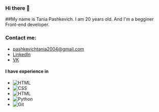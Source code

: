 ### Hi there 👋

##My name is Tania Pashkevich.
I am 20 years old. And I'm a begginer Front-end developer.

### Contact me:
* [pashkevichtania2004@gmail.com](https://pashkevichtania2004@gmail.com)
* [LinkedIn](https://www.linkedin.com/in/tatsiana-pashkevich-64b760208/)
* [VK](https://vk.com/id222248841)

#### I have experience in
* ![HTML](https://img.shields.io/badge/-HTML-090909?style=for-the-badge&logo=html5)
* ![CSS](https://img.shields.io/badge/-CSS-090909?style=for-the-badge&logo=css3)
* ![HTML](https://img.shields.io/badge/-JS-090909?style=for-the-badge&logo=javascript)
* ![Python](https://img.shields.io/badge/-python-090909?style=for-the-badge&logo=python)
* ![Git](https://img.shields.io/badge/-git-090909?style=for-the-badge&logo=git)


<!--
**PashkevichTania/PashkevichTania** is a ✨ _special_ ✨ repository because its `README.md` (this file) appears on your GitHub profile.

Here are some ideas to get you started:

- 🔭 I’m currently working on ...
- 🌱 I’m currently learning ...
- 👯 I’m looking to collaborate on ...
- 🤔 I’m looking for help with ...
- 💬 Ask me about ...
- 📫 How to reach me: ...
- 😄 Pronouns: ...
- ⚡ Fun fact: ...
-->
